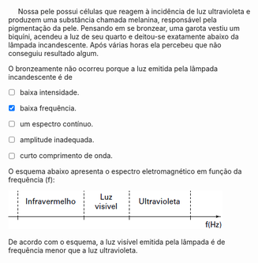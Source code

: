 

     Nossa pele possui células que reagem à incidência de luz ultravioleta e produzem uma substância chamada melanina, responsável pela pigmentação da pele. Pensando em se bronzear, uma garota vestiu um biquíni, acendeu a luz de seu quarto e deitou-se exatamente abaixo da lâmpada incandescente. Após várias horas ela percebeu que não conseguiu resultado algum.

O bronzeamente não ocorreu porque a luz emitida pela lâmpada incandescente é de



- [ ] baixa intensidade.
- [x] baixa frequência.
- [ ] um espectro contínuo.
- [ ] amplitude inadequada.
- [ ] curto comprimento de onda.


O esquema abaixo apresenta o espectro eletromagnético em função da frequência (f):

![](77130bff-36d4-628b-6429-3d701531eb6e.png)

De acordo com o esquema, a luz visível emitida pela lâmpada é de frequência menor que a luz ultravioleta.

        